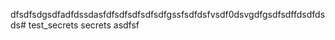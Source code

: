 dfsdfsdgsdfadfdssdasfdfsdfsdfsdfsdfgssfsdfdsfvsdf0dsvgdfgsdfsdffdsdfdsds# test_secrets
secrets
asdfsf
